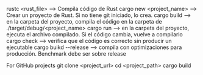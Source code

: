 rustc <rust_file> --> Compila código de Rust
cargo new <project_name> --> Crear un proyecto de Rust. Si no tiene git iniciado, lo crea.
cargo build --> en la carpeta del proyecto, compila el código en la carpeta de ./target/debug/<project_name>
cargo run --> en la carpeta del proyecto, ejecuta el archivo compilado. Si el código cambia, vuelve a compilarlo
cargo check --> verifica que el código es correcto sin producir un ejecutable
cargo buikd --release --> compila con optimizaciones para producción. Benchmark debe ser sobre release

For GitHub projects
git clone <project_url>
cd <project_path>
cargo build